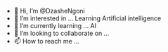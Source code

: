 - 👋 Hi, I’m @DzasheNgoni
- 👀 I’m interested in ... Learning Artificial intelligence 
- 🌱 I’m currently learning ... AI
- 💞️ I’m looking to collaborate on ...
- 📫 How to reach me ...

<!---
DzasheNgoni/DzasheNgoni is a ✨ special ✨ repository because its `README.md` (this file) appears on your GitHub profile.
You can click the Preview link to take a look at your changes.
--->
